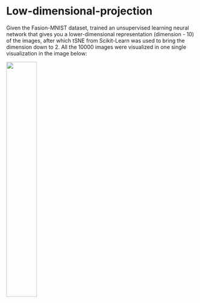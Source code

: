 # Low-dimensional-projection

Given the Fasion-MNIST dataset, trained an unsupervised learning neural network that gives you a lower-dimensional representation (dimension - 10) of the images, after which tSNE from Scikit-Learn was used to bring the dimension down to 2. 
All the 10000 images were visualized in one single visualization in the image below:

<img src="./images/Low_dimensional_projection" width=40% height=40%>

